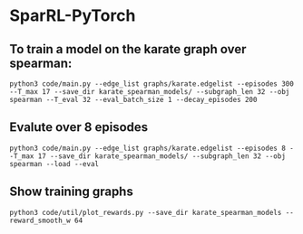 # SparRL-PyTorch

## To train a model on the karate graph over spearman:
```code
python3 code/main.py --edge_list graphs/karate.edgelist --episodes 300 --T_max 17 --save_dir karate_spearman_models/ --subgraph_len 32 --obj spearman --T_eval 32 --eval_batch_size 1 --decay_episodes 200
```

## Evalute over 8 episodes
```code
python3 code/main.py --edge_list graphs/karate.edgelist --episodes 8 --T_max 17 --save_dir karate_spearman_models/ --subgraph_len 32 --obj spearman --load --eval
```

## Show training graphs
```code
python3 code/util/plot_rewards.py --save_dir karate_spearman_models --reward_smooth_w 64
```


